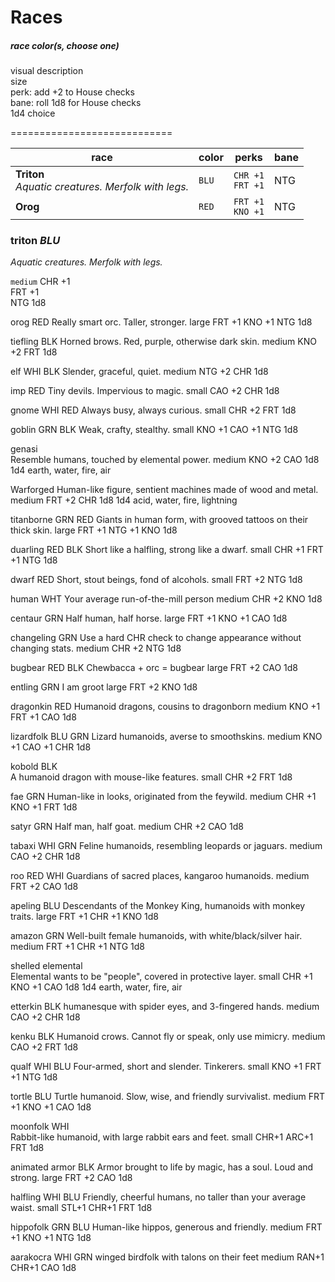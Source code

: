 # Races

##### race            _color(s, choose one)_
visual description   
size   
perk: add +2 to House checks   
bane: roll 1d8 for House checks   
1d4 choice   

============================

| race       | color | perks                 | bane |
|------------|-------|-----------------------|------|
| **Triton**<br>_Aquatic creatures. Merfolk with legs._ | `BLU` | `CHR +1`</br>`FRT +1` | NTG  |
| **Orog**   | `RED` | `FRT +1`</br>`KNO +1` | NTG  |



### triton          _BLU_
_Aquatic creatures. Merfolk with legs._

`medium`
CHR +1   
FRT +1   
NTG 1d8   

orog            RED
  Really smart orc. Taller, stronger.
  large
  FRT +1
  KNO +1
  NTG 1d8

tiefling        BLK
  Horned brows. Red, purple, otherwise dark skin.
  medium
  KNO +2
  FRT 1d8

elf             WHI BLK
  Slender, graceful, quiet. 
  medium
  NTG +2
  CHR 1d8

imp             RED
  Tiny devils. Impervious to magic.
  small
  CAO +2
  CHR 1d8
  
gnome           WHI RED
  Always busy, always curious.
  small
  CHR +2
  FRT 1d8

goblin          GRN BLK
  Weak, crafty, stealthy.
  small
  KNO +1
  CAO +1
  NTG 1d8

genasi          
  Resemble humans, touched by elemental power.
  medium
  KNO +2
  CAO 1d8
  1d4 earth, water, fire, air
  
Warforged 
  Human-like figure, sentient machines made of wood and metal.
  medium
  FRT +2
  CHR 1d8
  1d4 acid, water, fire, lightning

titanborne      GRN RED
  Giants in human form, with grooved tattoos on their thick skin.
  large
  FRT +1
  NTG +1
  KNO 1d8

duarling        RED BLK 
  Short like a halfling, strong like a dwarf. 
  small
  CHR +1
  FRT +1
  NTG 1d8

dwarf           RED
  Short, stout beings, fond of alcohols.
  small
  FRT +2
  NTG 1d8

human           WHT
  Your average run-of-the-mill person
  medium
  CHR +2
  KNO 1d8

centaur         GRN
  Half human, half horse.
  large
  FRT +1
  KNO +1
  CAO 1d8

changeling      GRN
  Use a hard CHR check to change appearance without changing stats.
  medium
  CHR +2
  NTG 1d8

bugbear         RED BLK
  Chewbacca + orc = bugbear
  large
  FRT +2
  CAO 1d8

entling         GRN
  I am groot
  large
  FRT +2
  KNO 1d8

dragonkin       RED
  Humanoid dragons, cousins to dragonborn
  medium
  KNO +1
  FRT +1
  CAO 1d8

lizardfolk      BLU GRN
  Lizard humanoids, averse to smoothskins.
  medium
  KNO +1
  CAO +1
  CHR 1d8

kobold          BLK     
  A humanoid dragon with mouse-like features.
  small
  CHR +2
  FRT 1d8

fae             GRN
  Human-like in looks, originated from the feywild.
  medium
  CHR +1
  KNO +1
  FRT 1d8

satyr           GRN
  Half man, half goat.
  medium 
  CHR +2
  CAO 1d8

tabaxi          WHI GRN
  Feline humanoids, resembling leopards or jaguars.
  medium
  CAO +2
  CHR 1d8

roo             RED WHI
  Guardians of sacred places, kangaroo humanoids.
  medium
  FRT +2
  CAO 1d8

apeling         BLU
  Descendants of the Monkey King, humanoids with monkey traits.
  large
  FRT +1
  CHR +1
  KNO 1d8

amazon          GRN
  Well-built female humanoids, with white/black/silver hair.
  medium
  FRT +1
  CHR +1
  NTG 1d8

shelled elemental        
  Elemental wants to be "people", covered in protective layer.
  small
  CHR +1
  KNO +1
  CAO 1d8
  1d4 earth, water, fire, air

etterkin        BLK
  humanesque with spider eyes, and 3-fingered hands.
  medium
  CAO +2
  CHR 1d8

kenku           BLK
  Humanoid crows. Cannot fly or speak, only use mimicry.
  medium
  CAO +2
  FRT 1d8

qualf           WHI BLU
  Four-armed, short and slender. Tinkerers.
  small
  KNO +1
  FRT +1
  NTG 1d8

tortle          BLU
  Turtle humanoid. Slow, wise, and friendly survivalist.
  medium
  FRT +1
  KNO +1
  CAO 1d8

moonfolk        WHI  
  Rabbit-like humanoid, with large rabbit ears and feet.
  small
  CHR+1
  ARC+1
  FRT 1d8

animated armor  BLK 
  Armor brought to life by magic, has a soul. Loud and strong.
  large
  FRT +2
  CAO 1d8

halfling        WHI BLU
  Friendly, cheerful humans, no taller than your average waist.
  small
  STL+1
  CHR+1
  FRT 1d8

hippofolk       GRN BLU
  Human-like hippos, generous and friendly. 
  medium
  FRT +1
  KNO +1
  NTG 1d8

aarakocra       WHI GRN
  winged birdfolk with talons on their feet
  medium
  RAN+1
  CHR+1
  CAO 1d8
